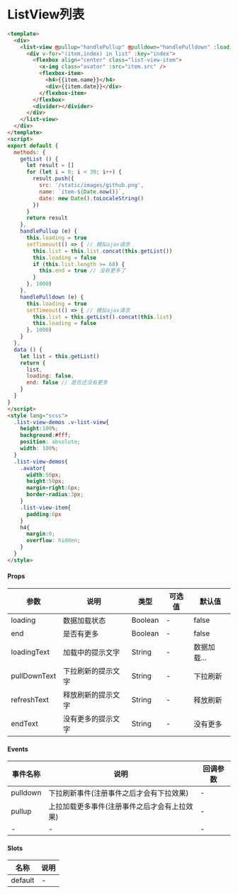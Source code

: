 # ListView列表

```html
<template>
  <div>
    <list-view @pullup="handlePullup" @pulldown="handlePulldown" :loading="loading" :end="end">
      <div v-for="(item,index) in list" :key="index">
        <flexbox align="center" class="list-view-item">
          <x-img class="avator" :src="item.src" />
          <flexbox-item>
            <h4>{{item.name}}</h4>
            <div>{{item.date}}</div>
          </flexbox-item>
        </flexbox>
        <divider></divider>
      </div>
    </list-view>
  </div>
</template>
<script>
export default {
  methods: {
    getList () {
      let result = []
      for (let i = 0; i < 30; i++) {
        result.push({
          src: '/static/images/github.png',
          name: `item-${Date.now()}`,
          date: new Date().toLocaleString()
        })
      }
      return result
    },
    handlePullup (e) {
      this.loading = true
      setTimeout(() => { // 模拟ajax请求
        this.list = this.list.concat(this.getList())
        this.loading = false
        if (this.list.length >= 60) {
          this.end = true // 没有更多了
        }
      }, 1000)
    },
    handlePulldown (e) {
      this.loading = true
      setTimeout(() => { // 模拟ajax请求
        this.list = this.getList().concat(this.list)
        this.loading = false
      }, 1000)
    }
  },
  data () {
    let list = this.getList()
    return {
      list,
      loading: false,
      end: false // 是否还没有更多
    }
  }
}
</script>
<style lang="scss">
  .list-view-demos .v-list-view{
    height:100%;
    background:#fff;
    position: absolute;
    width: 100%;
  }
  .list-view-demos{
    .avator{
      width:50px;
      height:50px;
      margin-right:6px;
      border-radius:3px;
    }
    .list-view-item{
      padding:6px
    }
    h4{
      margin:0;
      overflow: hidden;
    }
  }
</style>
```

#### Props
| 参数      | 说明    | 类型      | 可选值       | 默认值   |
|---------- |-------- |---------- |------------- |--------- |
| loading     | 数据加载状态   | Boolean  |   -       |    false    |
| end     | 是否有更多   | Boolean  |   -       |    false    |
| loadingText     | 加载中的提示文字   | String  |   -       |    数据加载...    |
| pullDownText     | 下拉刷新的提示文字   | String  |   -       |    下拉刷新    |
| refreshText     | 释放刷新的提示文字   | String  |   -       |    释放刷新    |
| endText     | 没有更多的提示文字   | String  |   -       |    没有更多    |

#### Events
| 事件名称 | 说明 | 回调参数 |
|---------|--------|---------|
| pulldown | 下拉刷新事件(注册事件之后才会有下拉效果) | - |
| pullup | 上拉加载更多事件(注册事件之后才会有上拉效果) | - |
| - | - | - |

#### Slots
| 名称 | 说明 | 
|---------|--------|
| default | - |